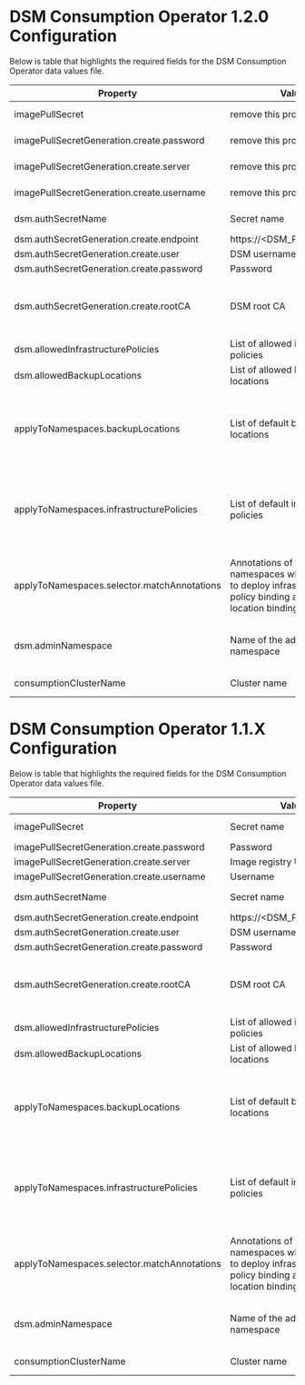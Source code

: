 # DSM Consumption Operator 1.2.0 Configuration

Below is table that highlights the required fields for the DSM Consumption Operator data values file.

| Property                                     | Value                                                                                                                      | Description                                                                                                                                                                                                                                                 |
| -------------------------------------------- | -------------------------------------------------------------------------------------------------------------------------- | ----------------------------------------------------------------------------------------------------------------------------------------------------------------------------------------------------------------------------------------------------------- |
| imagePullSecret                              | remove this property                                                                                                       | not required as we have enabled anonymous image pull                                                                                                                                                                                                        |
| imagePullSecretGeneration.create.password    | remove this property                                                                                                       | not required as we have enabled anonymous image pull                                                                                                                                                                                                        |
| imagePullSecretGeneration.create.server      | remove this property                                                                                                       | not required as we have enabled anonymous image pull                                                                                                                                                                                                        |
| imagePullSecretGeneration.create.username    | remove this property                                                                                                       | not required as we have enabled anonymous image pull                                                                                                                                                                                                        |
| dsm.authSecretName                           | Secret name                                                                                                                | Name of the secret that contains the DSM credentials                                                                                                                                                                                                        |
| dsm.authSecretGeneration.create.endpoint     | https://<DSM_PROVIDER_IP>                                                                                                  | URL of the DSM provider (do no use FQDN)                                                                                                                                                                                                                    |
| dsm.authSecretGeneration.create.user         | DSM username                                                                                                               | Username present in the DSM provider                                                                                                                                                                                                                        |
| dsm.authSecretGeneration.create.password<br> | Password                                                                                                                   | Password of the DSM user                                                                                                                                                                                                                                    |
| dsm.authSecretGeneration.create.rootCA<br>   | DSM root CA                                                                                                                | YAML multi-line string containing the DSM root CA. Available under /opt/vmware/tdm-provider/cert/provider-ca-cert.pem in DSM provider.<br>**Note:** Make sure to use yaml multi-line syntax                                                                 |
| dsm.allowedInfrastructurePolicies            | List of allowed infrastructure policies                                                                                    | It is a full list or subset of infrastructure policies available in DSM provider.                                                                                                                                                                           |
| dsm.allowedBackupLocations                   | List of allowed backup locations                                                                                           | It is a full list or subset of backup locations available in DSM provider.                                                                                                                                                                                  |
| applyToNamespaces.backupLocations            | List of default backup locations                                                                                           | It is a full list or subset of `dsm.allowedBackupLocations`. This enables the automatic deployment of backup location binding in namespaces that are qualified by the `applyToNamespaces.selector.matchAnnotations` configuration                           |
| applyToNamespaces.infrastructurePolicies<br> | List of default infrastructure policies<br>                                                                                | It is a full list or subset of `dsm.allowedInfrastructurePolicies`. This enables the automatic deployment of infrastructure policy binding in namespaces that are qualified by the `applyToNamespaces.selector.matchAnnotations` configuration<br>          |
| applyToNamespaces.selector.matchAnnotations  | Annotations of the namespaces where we need to deploy infrastructure policy binding and backup location binding by default | You can find these by running kubectl get namespace <NS_NAME> -oyaml. Select the a subset annotations from the output, which is common across all the namespaces.<br>**Note:** remove {} and add the annotation below as properties of matchAnnotations<br> |
| dsm.adminNamespace                           | Name of the admin namespace                                                                                                | It is the name of the admin namespace on the consumption side which syncs dsm-system namespace on the DSM provider side.<br>Eg: co-dsm-system                                                                                                               |
| consumptionClusterName                       | Cluster name                                                                                                               | A name to uniquely identify the consumption cluster                                                                                                                                                                                                         |

# DSM Consumption Operator 1.1.X Configuration

Below is table that highlights the required fields for the DSM Consumption Operator data values file.

| Property                                     | Value                                                                                                                      | Description                                                                                                                                                                                                                                                 |
| -------------------------------------------- | -------------------------------------------------------------------------------------------------------------------------- | ----------------------------------------------------------------------------------------------------------------------------------------------------------------------------------------------------------------------------------------------------------- |
| imagePullSecret                              | Secret name                                                                                                                | Name of the secret that contains the image registry credentials                                                                                                                                                                                             |
| imagePullSecretGeneration.create.password    | Password                                                                                                                   | Password for the image registry                                                                                                                                                                                                                             |
| imagePullSecretGeneration.create.server      | Image registry URL                                                                                                         | Image registry server URL                                                                                                                                                                                                                                   |
| imagePullSecretGeneration.create.username    | Username                                                                                                                   | Username for the image registry                                                                                                                                                                                                                             |
| dsm.authSecretName                           | Secret name                                                                                                                | Name of the secret that contains the DSM credentials                                                                                                                                                                                                        |
| dsm.authSecretGeneration.create.endpoint     | https://<DSM_PROVIDER_IP>                                                                                                  | URL of the DSM provider (do no use FQDN)                                                                                                                                                                                                                    |
| dsm.authSecretGeneration.create.user         | DSM username                                                                                                               | Username present in the DSM provider                                                                                                                                                                                                                        |
| dsm.authSecretGeneration.create.password<br> | Password                                                                                                                   | Password of the DSM user                                                                                                                                                                                                                                    |
| dsm.authSecretGeneration.create.rootCA<br>   | DSM root CA                                                                                                                | YAML multi-line string containing the DSM root CA. Available under /opt/vmware/tdm-provider/cert/provider-ca-cert. pem in DSM provider.<br>**Note:** Make sure to use yaml multi-line syntax                                                                |
| dsm.allowedInfrastructurePolicies            | List of allowed infrastructure policies                                                                                    | It is a full list or subset of infrastructure policies available in DSM provider.                                                                                                                                                                           |
| dsm.allowedBackupLocations                   | List of allowed backup locations                                                                                           | It is a full list or subset of backup locations available in DSM provider.                                                                                                                                                                                  |
| applyToNamespaces.backupLocations            | List of default backup locations                                                                                           | It is a full list or subset of `dsm.allowedBackupLocations`. This enables the automatic deployment of backup location binding in namespaces that are qualified by the `applyToNamespaces.selector.matchAnnotations` configuration                           |
| applyToNamespaces.infrastructurePolicies<br> | List of default infrastructure policies<br>                                                                                | It is a full list or subset of `dsm.allowedInfrastructurePolicies`. This enables the automatic deployment of infrastructure policy binding in namespaces that are qualified by the `applyToNamespaces.selector.matchAnnotations` configuration<br>          |
| applyToNamespaces.selector.matchAnnotations  | Annotations of the namespaces where we need to deploy infrastructure policy binding and backup location binding by default | You can find these by running kubectl get namespace <NS_NAME> -oyaml. Select the a subset annotations from the output, which is common across all the namespaces.<br>**Note:** remove {} and add the annotation below as properties of matchAnnotations<br> |
| dsm.adminNamespace                           | Name of the admin namespace                                                                                                | It is the name of the admin namespace on the consumption side which syncs dsm-system namespace on the DSM provider side.<br>Eg: co-dsm-system                                                                                                               |
| consumptionClusterName                       | Cluster name                                                                                                               | A name to uniquely identify the consumption cluster                                                                                                                                                                                                         |
